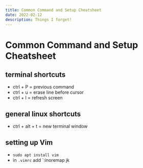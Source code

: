 ```yaml
---
title: Common Command and Setup Cheatsheet
date: 2022-02-12
description: Things I forget!
---
```


# Common Command and Setup Cheatsheet

## terminal shortcuts

* ctrl + P = previous command
* ctrl + u = erase line before cursor
* ctrl + l = refresh screen

## general linux shortcuts

* ctrl + alt + t = new terminal window

## setting up Vim

* `sudo apt install vim`
* in `.vimrc` add `:inoremap jk <Esc>

